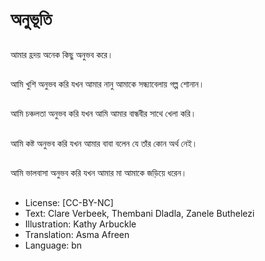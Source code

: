 # অনুভূতি

##
আমার হ্রদয় অনেক কিছু অনুভব করে।

##
আমি খুশি অনুভব করি যখন আমার নানু আমাকে সন্ধ্যাবেলায় গল্প শোনান।

##
আমি চঞ্চলতা অনুভব করি যখন আমি আমার বান্ধবীর সাথে খেলা করি।

##
আমি কষ্ট অনুভব করি যখন আমার বাবা বলেন যে তাঁর কোন অর্থ নেই।

##
আমি ভালবাসা অনুভব করি যখন আমার মা আমাকে জড়িয়ে ধরেন।

##
* License: [CC-BY-NC]
* Text: Clare Verbeek, Thembani Dladla, Zanele Buthelezi
* Illustration: Kathy Arbuckle
* Translation: Asma Afreen
* Language: bn
